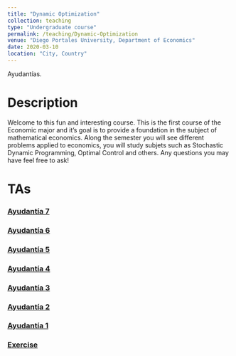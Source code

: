 ```yaml
---
title: "Dynamic Optimization"
collection: teaching
type: "Undergraduate course"
permalink: /teaching/Dynamic-Optimization
venue: "Diego Portales University, Department of Economics"
date: 2020-03-10
location: "City, Country"
---
```





Ayudantías.


# Description
Welcome to this fun and interesting course. 
This is the first course of the Economic major and it’s goal is to provide a foundation in the subject of mathematical economics.
Along the semester you will see different problems applied to economics, you will study subjets such as Stochastic Dynamic Programming, Optimal Control and others. Any questions you may have feel free to ask!


TAs
======

### [Ayudantía 7](http://apobletee.github.io/files/OD2020/A72020.pdf) 

### [Ayudantía 6](http://apobletee.github.io/files/OD2020/A62020.pdf) 

### [Ayudantía 5](http://apobletee.github.io/files/OD2020/A52020.pdf) 

### [Ayudantía 4](http://apobletee.github.io/files/OD2020/A42020.pdf) 

### [Ayudantía 3](http://apobletee.github.io/files/OD2020/A32020.pdf) 

### [Ayudantía 2](http://apobletee.github.io/files/OD2020/A22020.pdf) 

### [Ayudantía 1](http://apobletee.github.io/files/OD2020/A12020.pdf) 

### [Exercise](http://apobletee.github.io/files/OD2020/Ejercicio.pdf) 


